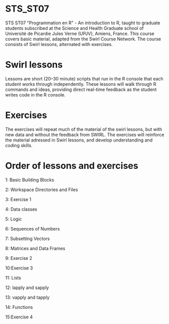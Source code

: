 # STS_ST07
STS ST07 "Programmation en R" - An introduction to R, taught to graduate students subscribed at the Science and Health Graduate school of Université de Picardie Jules Verne (UPJV), Amiens, France. This course covers basic material, adapted from the Swirl Course Network. 
The course consists of Swirl lessons, alternated with exercises.

Swirl lessons
=============
Lessons are short (20–30 minute) scripts that run in the R console that each student works through independently.
These lessons will walk through R commands and ideas, providing direct real-time feedback as the student writes code in the R console.

Exercises
=========
The exercises will repeat much of the material of the swirl lessons, but with new data and without the feedback from SWIRL. The exercises will reinforce the material adressed in Swirl lessons, and develop understanding and coding skills.


Order of lessons and exercises
==============================

1: Basic Building Blocks

2: Workspace Directories and Files

3: Exercise 1

4: Data classes

5: Logic

6: Sequences of Numbers

7: Subsetting Vectors 

8: Matrices and Data Frames        

9: Exercise 2

10:Exercise 3

11: Lists

12: lapply and sapply

13: vapply and tapply

14: Functions

15:Exercise 4
